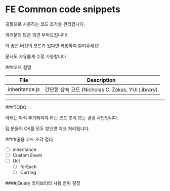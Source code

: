 FE Common code snippets
====

공통으로 사용하는 코드 조각을 관리합니다.

여러분의 많은 의견 부탁드립니다!

더 좋은 버전의 코드가 있다면 커밋하여 알려주세요!

문서도 자유롭게 수정 가능합니다

###코드 설명

|File|Description|
|----|-----------|
|inheritance.js|간단한 상속 코드 (Nicholas C. Zakas, YUI Library)|


----

###TODO:

아래는 아직 추가되어야 하는 코드 조각 또는 결정 사안입니다.

팀 분들의 OK를 모두 받으면 체크 처리됩니다.

####공용 코드 조각 정리

- [ ] inheritance
- [ ] Custom Event
- [ ] Util
    - [ ] forEach
    - [ ] Curring

####jQuery 라이브러리 사용 범위 결정
